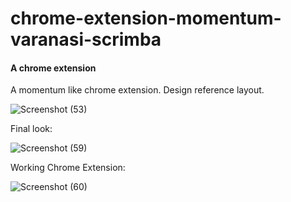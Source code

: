 # chrome-extension-momentum-varanasi-scrimba
#### A chrome extension

A momentum like chrome extension. Design reference layout.

![Screenshot (53)](https://user-images.githubusercontent.com/85759426/142740295-4459f74f-7c74-425c-954b-374933d116db.png)

Final look:



![Screenshot (59)](https://user-images.githubusercontent.com/85759426/142772324-0a4f771d-b5a2-4d83-830d-51750bc84b0e.png)

Working Chrome Extension:


![Screenshot (60)](https://user-images.githubusercontent.com/85759426/142773787-dec1f555-0456-4be0-913a-2aafb3511d36.png)
